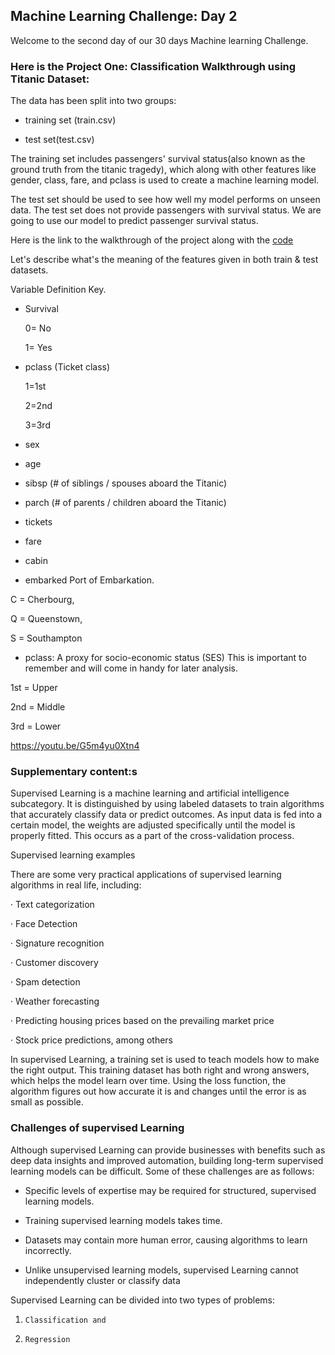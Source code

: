 
## Machine Learning Challenge: Day 2

Welcome to the second day of our 30 days Machine learning Challenge.


### Here is the Project One: Classification Walkthrough using Titanic Dataset:


The data has been split into two groups:

- training set (train.csv)

- test set(test.csv)


The training set includes passengers' survival status(also known as the ground truth from the titanic tragedy), which along with other features like gender, class, fare, and pclass is used to create a machine learning model.

The test set should be used to see how well my model performs on unseen data. The test set does not provide passengers with survival status. We are going to use our model to predict passenger survival status.

Here is the link to the walkthrough of the project along with the [code](https://colab.research.google.com/drive/1sfdeyFMHESzjrzVijzOOTh7qcungduvT?usp=sharing)

Let's describe what's the meaning of the features given in both train & test datasets.


Variable Definition Key.
- Survival

  0= No

  1= Yes

- pclass (Ticket class)

  1=1st

  2=2nd

  3=3rd

- sex

- age

- sibsp (# of siblings / spouses aboard the Titanic)

- parch (# of parents / children aboard the Titanic)

- tickets

- fare

- cabin

- embarked Port of Embarkation.

C = Cherbourg,

Q = Queenstown,

S = Southampton

- pclass: A proxy for socio-economic status (SES)
This is important to remember and will come in handy for later analysis.


1st = Upper

2nd = Middle

3rd = Lower


https://youtu.be/G5m4yu0Xtn4

### Supplementary content:s
 

Supervised Learning is a machine learning and artificial intelligence subcategory. It is distinguished by using labeled datasets to train algorithms that accurately classify data or predict outcomes. As input data is fed into a certain model, the weights are adjusted specifically until the model is properly fitted. This occurs as a part of the cross-validation process. 


Supervised learning examples

There are some very practical applications of supervised learning algorithms in real life, including:

·      Text categorization

·      Face Detection

·      Signature recognition

·      Customer discovery

·      Spam detection

·      Weather forecasting

·      Predicting housing prices based on the prevailing market price

·      Stock price predictions, among others

In supervised Learning, a training set is used to teach models how to make the right output. This training dataset has both right and wrong answers, which helps the model learn over time. Using the loss function, the algorithm figures out how accurate it is and changes until the error is as small as possible.


### Challenges of supervised Learning
Although supervised Learning can provide businesses with benefits such as deep data insights and improved automation, building long-term supervised learning models can be difficult. Some of these challenges are as follows:

- Specific levels of expertise may be required for structured, supervised learning models.

- Training supervised learning models takes time. 

- Datasets may contain more human error, causing algorithms to learn incorrectly. 

- Unlike unsupervised learning models, supervised Learning cannot independently cluster or classify data


Supervised Learning can be divided into two types of problems: 

1.     Classification and 

2.     Regression




